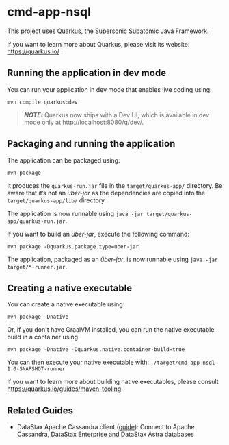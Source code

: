 # cmd-app-nsql

This project uses Quarkus, the Supersonic Subatomic Java Framework.

If you want to learn more about Quarkus, please visit its website: https://quarkus.io/ .

## Running the application in dev mode

You can run your application in dev mode that enables live coding using:
```shell script
mvn compile quarkus:dev
```

> **_NOTE:_**  Quarkus now ships with a Dev UI, which is available in dev mode only at http://localhost:8080/q/dev/.

## Packaging and running the application

The application can be packaged using:
```shell script
mvn package
```
It produces the `quarkus-run.jar` file in the `target/quarkus-app/` directory.
Be aware that it’s not an _über-jar_ as the dependencies are copied into the `target/quarkus-app/lib/` directory.

The application is now runnable using `java -jar target/quarkus-app/quarkus-run.jar`.

If you want to build an _über-jar_, execute the following command:
```shell script
mvn package -Dquarkus.package.type=uber-jar
```

The application, packaged as an _über-jar_, is now runnable using `java -jar target/*-runner.jar`.

## Creating a native executable

You can create a native executable using: 
```shell script
mvn package -Dnative
```

Or, if you don't have GraalVM installed, you can run the native executable build in a container using: 
```shell script
mvn package -Dnative -Dquarkus.native.container-build=true
```

You can then execute your native executable with: `./target/cmd-app-nsql-1.0-SNAPSHOT-runner`

If you want to learn more about building native executables, please consult https://quarkus.io/guides/maven-tooling.

## Related Guides

- DataStax Apache Cassandra client ([guide](https://quarkus.io/guides/cassandra)): Connect to Apache Cassandra, DataStax Enterprise and DataStax Astra databases
